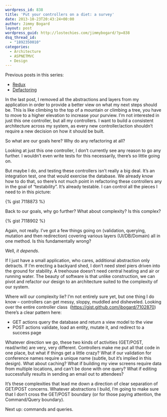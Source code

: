 ```yaml
---
wordpress_id: 838
title: 'Put your controllers on a diet: a survey'
date: 2013-10-23T20:43:24+00:00
author: Jimmy Bogard
layout: post
wordpress_guid: http://lostechies.com/jimmybogard/?p=838
dsq_thread_id:
  - "1892350010"
categories:
  - Architecture
  - ASPNETMVC
  - Design
---
```

Previous posts in this series:

  * [Redux](https://lostechies.com/jimmybogard/2013/10/10/put-your-controllers-on-a-diet-redux/)
  * [Defactoring](https://lostechies.com/jimmybogard/2013/10/22/put-your-controllers-on-a-diet-defactoring/)

In the last post, I removed all the abstractions and layers from my application in order to provide a better view on what my next steps should be. This is like climbing to the top of a mountain or climbing a tree, you have to move to a higher elevation to increase your purview. I’m not interested in just this one controller, but all my controllers. I want to build a consistent architecture across my system, as every new controller/action shouldn’t require a new decision on how it should be built.

So what are our goals here? Why do any refactoring at all?

Looking at just this one controller, I don’t currently see any reason to go any further. I wouldn’t even write tests for this necessarily, there’s so little going on.

But maybe I do, and testing these controllers isn’t really a big deal. It’s an integration test, one that would exercise the database. We already know how to do that, so there’s not much point in refactoring these controllers any in the goal of “testability”. It’s already testable. I can control all the pieces I need to in this picture:

{% gist 7118873 %}

Back to our goals, why go further? What about complexity? Is this complex?

{% gist 7118902 %}

Again, not really. I’ve got a few things going on (validation, querying, mutation and then redirection) covering various layers (UI/DB/Domain) all in one method. Is this fundamentally wrong?

Well, _it depends_.

If I just have a small application, who cares, additional abstraction only detracts. If I’m erecting a backyard shed, I don’t need steel piers driven into the ground for stability. A treehouse doesn’t need central heating and air or running water. The beauty of software is that unlike construction, we can pivot and refactor our design to an architecture suited to the complexity of our system.

Where will our complexity lie? I’m not entirely sure yet, but one thing I do know – controllers can get messy, sloppy, muddled and disheveled. Looking over the entire controller class&nbsp; (<https://gist.github.com/jbogard/7102870>) there’s a clear pattern here:

  * GET actions query the database and return a view model to the view
  * POST actions validate, load an entity, mutate it, and redirect to a success page

Whatever direction we go, these two kinds of activities (GET/POST, read/write) are very, very different. Controllers make me put all that code in one place, but what if things get a little crazy? What if our validation for conference names require a unique name (subtle, but it’s implied in this design). What about caching? What if building my view screens require data from multiple locations, and can’t be done with one query? What if editing successfully results in sending an email out to attendees?

It’s these complexities that lead me down a direction of clear separation of GET/POST concerns. Whatever abstractions I build, I’m going to make sure that I don’t cross the GET/POST boundary (or for those paying attention, the Command/Query boundary).

Next up: commands and queries.